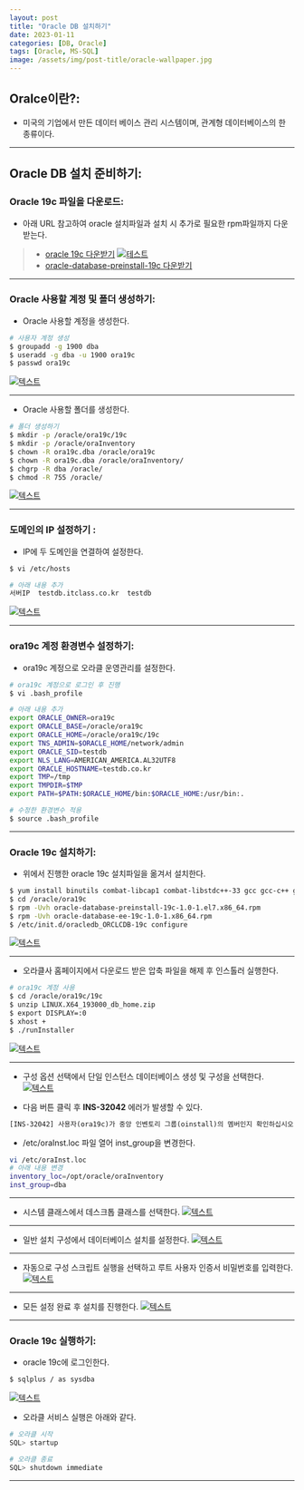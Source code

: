 ```yaml
---
layout: post
title: "Oracle DB 설치하기"
date: 2023-01-11
categories: [DB, Oracle]
tags: [Oracle, MS-SQL]
image: /assets/img/post-title/oracle-wallpaper.jpg
---
```


## Oralce이란?:
- 미국의 기업에서 만든 데이터 베이스 관리 시스템이며, 관계형 데이터베이스의 한 종류이다.

* * *

## Oracle DB 설치 준비하기:
### Oracle 19c 파일을 다운로드:
- 아래 URL 참고하여 oracle 설치파일과 설치 시 추가로 필요한 rpm파일까지 다운받는다.
> * [oracle 19c 다운받기](https://www.oracle.com/database/technologies/oracle-database-software-downloads.html "oracle 19c 다운받기")
[![테스트](/assets/img/post/DB/oracle%20%EC%84%A4%EC%B9%98%ED%8C%8C%EC%9D%BC%20%EB%8B%A4%EC%9A%B4%EB%A1%9C%EB%93%9C.PNG)](/assets/img/post/DB/oracle%20%EC%84%A4%EC%B9%98%ED%8C%8C%EC%9D%BC%20%EB%8B%A4%EC%9A%B4%EB%A1%9C%EB%93%9C.PNG)
> * [oracle-database-preinstall-19c 다운받기](https://yum.oracle.com/repo/OracleLinux/OL7/latest/x86_64/getPackage/oracle-database-preinstall-19c-1.0-1.el7.x86_64.rpm "oracle-database-preinstall-19c 다운받기")

* * *

### Oracle 사용할 계정 및 폴더 생성하기:
- Oracle 사용할 계정을 생성한다.
```bash
# 사용자 계정 생성
$ groupadd -g 1900 dba
$ useradd -g dba -u 1900 ora19c
$ passwd ora19c
```
[![텍스트](/assets/img/post/DB/oracle%20user%20%EC%83%9D%EC%84%B1.PNG)](/assets/img/post/DB/oracle%20user%20%EC%83%9D%EC%84%B1.PNG)

* * *

- Oracle 사용할 폴더를 생성한다.
```bash
# 폴더 생성하기
$ mkdir -p /oracle/ora19c/19c
$ mkdir -p /oracle/oraInventory
$ chown -R ora19c.dba /oracle/ora19c
$ chown -R ora19c.dba /oracle/oraInventory/
$ chgrp -R dba /oracle/
$ chmod -R 755 /oracle/
```
[![텍스트](/assets/img/post/DB/oracle%20%ED%8F%B4%EB%8D%94%20%EC%83%9D%EC%84%B1.PNG)](/assets/img/post/DB/oracle%20%ED%8F%B4%EB%8D%94%20%EC%83%9D%EC%84%B1.PNG)

* * *

### 도메인의 IP 설정하기 :
- IP에 두 도메인을 연결하여 설정한다.
```bash
$ vi /etc/hosts
```
```bash
# 아래 내용 추가
서버IP  testdb.itclass.co.kr  testdb
```
[![텍스트](/assets/img/post/DB/oracle%20hostname%20%EC%A7%80%EC%A0%95.PNG)](/assets/img/post/DB/oracle%20hostname%20%EC%A7%80%EC%A0%95.PNG)

* * *

### ora19c 계정 환경변수 설정하기:
- ora19c 계정으로 오라클 운영관리를 설정한다.
```bash
# ora19c 계정으로 로그인 후 진행
$ vi .bash_profile
```
```bash
# 아래 내용 추가
export ORACLE_OWNER=ora19c
export ORACLE_BASE=/oracle/ora19c
export ORACLE_HOME=/oracle/ora19c/19c
export TNS_ADMIN=$ORACLE_HOME/network/admin
export ORACLE_SID=testdb
export NLS_LANG=AMERICAN_AMERICA.AL32UTF8
export ORACLE_HOSTNAME=testdb.co.kr
export TMP=/tmp
export TMPDIR=$TMP
export PATH=$PATH:$ORACLE_HOME/bin:$ORACLE_HOME:/usr/bin:.
```
```bash
# 수정한 환경변수 적용
$ source .bash_profile
```

* * *

### Oracle 19c 설치하기:
- 위에서 진행한 oracle 19c 설치파일을 옮겨서 설치한다.
```bash
$ yum install binutils combat-libcap1 combat-libstdc++-33 gcc gcc-c++ glibc glibc-devel ksh libgcc libstdc++ libstdc++-devel libaio libaio-devel make sysstat
$ cd /oracle/ora19c
$ rpm -Uvh oracle-database-preinstall-19c-1.0-1.el7.x86_64.rpm
$ rpm -Uvh oracle-database-ee-19c-1.0-1.x86_64.rpm
$ /etc/init.d/oracledb_ORCLCDB-19c configure
```
[![텍스트](/assets/img/post/DB/oracle%20%EB%8D%B0%EC%9D%B4%ED%84%B0%EB%B2%A0%EC%9D%B4%EC%8A%A4%20%EC%83%9D%EC%84%B1.PNG)](/assets/img/post/DB/oracle%20%EB%8D%B0%EC%9D%B4%ED%84%B0%EB%B2%A0%EC%9D%B4%EC%8A%A4%20%EC%83%9D%EC%84%B1.PNG)

* * *

- 오라클사 홈페이지에서 다운로드 받은 압축 파일을 해제 후 인스톨러 실행한다.
```bash
# ora19c 계정 사용
$ cd /oracle/ora19c/19c
$ unzip LINUX.X64_193000_db_home.zip
$ export DISPLAY=:0
$ xhost +
$ ./runInstaller
```
[![텍스트](/assets/img/post/DB/oracle%20%EC%84%A4%EC%B9%98%ED%8C%8C%EC%9D%BC%20%EC%8B%A4%ED%96%89%ED%99%94%EB%A9%B4.PNG)](/assets/img/post/DB/oracle%20%EC%84%A4%EC%B9%98%ED%8C%8C%EC%9D%BC%20%EC%8B%A4%ED%96%89%ED%99%94%EB%A9%B4.PNG)

* * *

- 구성 옵션 선택에서 단일 인스턴스 데이터베이스 생성 및 구성을 선택한다.
[![텍스트](/assets/img/post/DB/oracle%20%EA%B5%AC%EC%84%B1%20%EC%98%B5%EC%85%98%20%EC%84%A0%ED%83%9D%ED%99%94%EB%A9%B4.PNG)](/assets/img/post/DB/oracle%20%EA%B5%AC%EC%84%B1%20%EC%98%B5%EC%85%98%20%EC%84%A0%ED%83%9D%ED%99%94%EB%A9%B4.PNG)

- 다음 버튼 클릭 후 **INS-32042** 에러가 발생할 수 있다.
```html
[INS-32042] 사용자(ora19c)가 중앙 인벤토리 그룹(oinstall)의 멤버인지 확인하십시오.
```

- /etc/oraInst.loc 파일 열어 inst_group을 변경한다.
```bash
vi /etc/oraInst.loc
# 아래 내용 변경
inventory_loc=/opt/oracle/oraInventory
inst_group=dba
```

* * *

- 시스템 클래스에서 데스크톱 클래스를 선택한다.
[![텍스트](/assets/img/post/DB/oracle%20%EC%8B%9C%EC%8A%A4%ED%85%9C%20%ED%81%B4%EB%9E%98%EC%8A%A4%20%EC%84%A0%ED%83%9D%ED%99%94%EB%A9%B4.PNG)](/assets/img/post/DB/oracle%20%EC%8B%9C%EC%8A%A4%ED%85%9C%20%ED%81%B4%EB%9E%98%EC%8A%A4%20%EC%84%A0%ED%83%9D%ED%99%94%EB%A9%B4.PNG)

* * *

- 일반 설치 구성에서 데이터베이스 설치를 설정한다.
[![텍스트](/assets/img/post/DB/oracle%20%EC%9D%BC%EB%B0%98%20%EC%84%A4%EC%B9%98%20%EA%B5%AC%EC%84%B1%ED%99%94%EB%A9%B4.PNG)](/assets/img/post/DB/oracle%20%EC%9D%BC%EB%B0%98%20%EC%84%A4%EC%B9%98%20%EA%B5%AC%EC%84%B1%ED%99%94%EB%A9%B4.PNG)

* * *

- 자동으로 구성 스크립트 실행을 선택하고 루트 사용자 인증서 비밀번호를 입력한다.
[![텍스트](/assets/img/post/DB/oracle%20%EB%A3%A8%ED%8A%B8%20%EC%8A%A4%ED%81%AC%EB%A6%BD%ED%8A%B8%20%EC%8B%A4%ED%96%89%20%EA%B5%AC%EC%84%B1%ED%99%94%EB%A9%B4.PNG)](/assets/img/post/DB/oracle%20%EB%A3%A8%ED%8A%B8%20%EC%8A%A4%ED%81%AC%EB%A6%BD%ED%8A%B8%20%EC%8B%A4%ED%96%89%20%EA%B5%AC%EC%84%B1%ED%99%94%EB%A9%B4.PNG)

* * *

- 모든 설정 완료 후 설치를 진행한다.
[![텍스트](/assets/img/post/DB/oracle%20%EC%A0%9C%ED%92%88%20%EC%84%A4%EC%B9%98%ED%99%94%EB%A9%B4.PNG)](/assets/img/post/DB/oracle%20%EC%A0%9C%ED%92%88%20%EC%84%A4%EC%B9%98%ED%99%94%EB%A9%B4.PNG)

* * *

### Oracle 19c 실행하기:
- oracle 19c에 로그인한다.
```bash
$ sqlplus / as sysdba
```
[![텍스트](/assets/img/post/DB/oracle%20%EC%8B%A4%ED%96%89%ED%99%94%EB%A9%B4.PNG)](/assets/img/post/DB/oracle%20%EC%8B%A4%ED%96%89%ED%99%94%EB%A9%B4.PNG)


- 오라클 서비스 실행은 아래와 같다.
```bash
# 오라클 시작
SQL> startup
```
```bash
# 오라클 종료
SQL> shutdown immediate
```

* * *